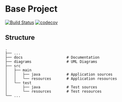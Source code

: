 # Base Project
[![Build Status](https://travis-ci.org//BaseProject.svg?branch=master)](https://travis-ci.org//BaseProject)
[![codecov](https://codecov.io/gh//BaseProject/branch/master/graph/badge.svg)](https://codecov.io/gh//BaseProject)

## Structure
```
.
├── ...
├── docs                    # Documentation
├── diagrams                # UML Diagrams
├── src
│   ├── main
│   │   ├── java            # Application sources
│   │   └── resources       # Application resources
│   └── test
│       ├── java            # Test sources
│       └── resources       # Test resources
└── ...
```

